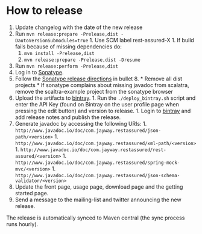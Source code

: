 # How to release #

  1. Update changelog with the date of the new release
  1. Run `mvn release:prepare -Prelease,dist -DautoVersionSubmodules=true`
    1. Use SCM label rest-assured-X
    1. If build fails because of missing dependencies do:
      1. `mvn install -Prelease,dist`
      1. `mvn release:prepare -Prelease,dist -Dresume`
  1. Run `mvn release:perform -Prelease,dist`
  1. Log in to [Sonatype](https://oss.sonatype.org).
  1. Follow the [Sonatype release directions](https://docs.sonatype.org/display/Repository/Sonatype+OSS+Maven+Repository+Usage+Guide) in bullet 8.
    * Remove all dist projects
    * If sonatype complains about missing javadoc from scalatra, remove the scaltra-example project from the sonatype browser
  1. Upload the artifacts to [bintray](http://bintray.com).
    1. Run the `./deploy_bintray.sh` script and enter the API Key (found on Bintray on the user profile page when pressing the edit button) and version to release.
    1. Login to [bintray](http://bintray.com) and add release notes and publish the release.
  1. Generate javadoc by accessing the following URIs:
    1. `http://www.javadoc.io/doc/com.jayway.restassured/json-path/<version>`
    1. `http://www.javadoc.io/doc/com.jayway.restassured/xml-path/<version>`
    1. `http://www.javadoc.io/doc/com.jayway.restassured/rest-assured/<version>`
    1. `http://www.javadoc.io/doc/com.jayway.restassured/spring-mock-mvc/<version>`
    1. `http://www.javadoc.io/doc/com.jayway.restassured/json-schema-validator/<version>`
  1. Update the front page, usage page, download page and the getting started page.
  1. Send a message to the mailing-list and twitter announcing the new release.

The release is automatically synced to Maven central (the sync process runs hourly).
